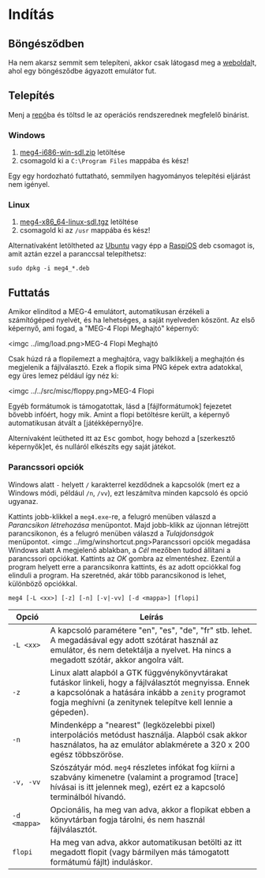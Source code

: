 Indítás
=======

Böngésződben
------------

Ha nem akarsz semmit sem telepíteni, akkor csak látogasd meg a [weboldal](https://bztsrc.gitlab.io/meg4)t, ahol egy böngésződbe
ágyazott emulátor fut.

Telepítés
---------

Menj a [repó](https://gitlab.com/bztsrc/meg4/tree/binaries)ba és töltsd le az operációs rendszerednek megfelelő binárist.

### Windows

1. [meg4-i686-win-sdl.zip](https://gitlab.com/bztsrc/meg4/raw/binaries/meg4-i686-win-sdl.zip) letöltése
2. csomagold ki a `C:\Program Files` mappába és kész!

Egy egy hordozható futtatható, semmilyen hagyományos telepítési eljárást nem igényel.

### Linux

1. [meg4-x86_64-linux-sdl.tgz](https://gitlab.com/bztsrc/meg4/raw/binaries/meg4-x86_64-linux-sdl.tgz) letöltése
2. csomagold ki az `/usr` mappába és kész!

Alternatívaként letöltheted az [Ubuntu](https://gitlab.com/bztsrc/meg4/raw/binaries/meg4_0.0.1-amd64.deb) vagy épp a
[RaspiOS](https://gitlab.com/bztsrc/meg4/raw/binaries/meg4_0.0.1-armhf.deb) deb csomagot is, amit aztán ezzel a paranccsal
telepíthetsz:
```
sudo dpkg -i meg4_*.deb
```

Futtatás
--------

Amikor elindítod a MEG-4 emulátort, automatikusan érzékeli a számítógéped nyelvét, és ha lehetséges, a saját nyelveden köszönt.
Az első képernyő, ami fogad, a "MEG-4 Flopi Meghajtó" képernyő:

<imgc ../img/load.png><fig>MEG-4 Flopi Meghajtó</fig>

Csak húzd rá a flopilemezt a meghajtóra, vagy <mbl> balklikkelj a meghajtón és megjelenik a fájlválasztó. Ezek a flopik sima PNG
képek extra adatokkal, egy üres lemez például így néz ki:

<imgc ../../src/misc/floppy.png><fig>MEG-4 Flopi</fig>

Egyéb formátumok is támogatottak, lásd a [fájlformátumok] fejezetet bővebb infóért, hogy mik. Amint a flopi betöltésre került,
a képernyő automatikusan átvált a [játékképernyő]re.

Alternívaként leütheted itt az <kbd>Esc</kbd> gombot, hogy behozd a [szerkesztő képernyők]et, és nulláról elkészíts egy saját
játékot.

### Parancssori opciók

Windows alatt `-` helyett `/` karakterrel kezdődnek a kapcsolók (mert ez a Windows módi, például `/n`, `/vv`), ezt leszámítva
minden kapcsoló és opció ugyanaz.

Kattints <mbr> jobb-klikkel a `meg4.exe`-re, a felugró menüben válaszd a *Parancsikon létrehozása* menüpontot. Majd <mbr>
jobb-klikk az újonnan létrejött parancsikonon, és a felugró menüben válaszd a *Tulajdonságok* menüpontot.
<imgc ../img/winshortcut.png><fig>Parancssori opciók megadása Windows alatt</fig>
A megjelenő ablakban, a *Cél* mezőben tudod állítani a parancssori opciókat. Kattints az *OK* gombra az elmentéshez. Ezentúl a
program helyett erre a parancsikonra kattints, és az adott opciókkal fog elinduli a program. Ha szeretnéd, akár több parancsikonod
is lehet, különböző opciókkal.

```
meg4 [-L <xx>] [-z] [-n] [-v|-vv] [-d <mappa>] [flopi]
```

| Opció        | Leírás      |
|--------------|-------------|
| `-L <xx>`    | A kapcsoló paramétere "en", "es", "de", "fr" stb. lehet. A megadásával egy adott szótárat használ az emulátor, és nem detektálja a nyelvet. Ha nincs a megadott szótár, akkor angolra vált. |
| `-z`         | Linux alatt alapból a GTK függvénykönyvtárakat futáskor linkeli, hogy a fájlválasztót megnyissa. Ennek a kapcsolónak a hatására inkább a `zenity` programot fogja meghívni (a zenitynek telepítve kell lennie a gépeden). |
| `-n`         | Mindenképp a "nearest" (legközelebbi pixel) interpolációs metódust használja. Alapból csak akkor használatos, ha az emulátor ablakmérete a 320 x 200 egész többszöröse. |
| `-v, -vv`    | Szószátyár mód. `meg4` részletes infókat fog kiírni a szabvány kimenetre (valamint a programod [trace] hívásai is itt jelennek meg), ezért ez a kapcsoló terminálból hívandó. |
| `-d <mappa>` | Opcionális, ha meg van adva, akkor a flopikat ebben a könyvtárban fogja tárolni, és nem használ fájlválasztót. |
| `flopi`      | Ha meg van adva, akkor automatikusan betölti az itt megadott flopit (vagy bármilyen más támogatott formátumú fájlt) induláskor. |
